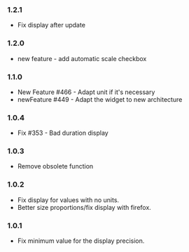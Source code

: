 ### 1.2.1
* Fix display after update

### 1.2.0
* new feature - add automatic scale checkbox

### 1.1.0
* New Feature #466 - Adapt unit if it's necessary
* newFeature #449 - Adapt the widget to new architecture

### 1.0.4
* Fix #353 - Bad duration display

### 1.0.3
* Remove obsolete function

### 1.0.2
* Fix display for values with no units.
* Better size proportions/fix display with firefox.

### 1.0.1
* Fix minimum value for the display precision.